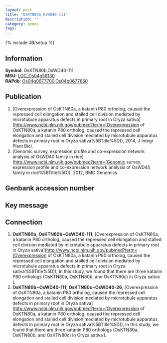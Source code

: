 ```yaml
---
layout: post
title: "OsKTN80b,OsWD40-111"
description: ""
category: genes
tags: 
---
```

{% include JB/setup %}

## Information
__Symbol__: OsKTN80b,OsWD40-111  
__MSU__: [LOC_Os04g58130](http://rice.plantbiology.msu.edu/cgi-bin/ORF_infopage.cgi?orf=LOC_Os04g58130)  
__RAPdb__: [Os04g0677700](http://rapdb.dna.affrc.go.jp/viewer/gbrowse_details/irgsp1?name=Os04g0677700),[Os04g0677650](http://rapdb.dna.affrc.go.jp/viewer/gbrowse_details/irgsp1?name=Os04g0677650)  

## Publication
1. [Overexpression of OsKTN80a, a katanin P80 ortholog, caused the repressed cell elongation and stalled cell division mediated by microtubule apparatus defects in primary root in Oryza sativa](http://www.ncbi.nlm.nih.gov/pubmed?term=(Overexpression of OsKTN80a, a katanin P80 ortholog, caused the repressed cell elongation and stalled cell division mediated by microtubule apparatus defects in primary root in Oryza sativa%5BTitle%5D)), 2014, J Integr Plant Biol.
2. [Genomic survey, expression profile and co-expression network analysis of OsWD40 family in rice](http://www.ncbi.nlm.nih.gov/pubmed?term=(Genomic survey, expression profile and co-expression network analysis of OsWD40 family in rice%5BTitle%5D)), 2012, BMC Genomics.

## Genbank accession number

## Key message

## Connection
1. __OsKTN80a__, __OsKTN80b~OsWD40-111__, [Overexpression of OsKTN80a, a katanin P80 ortholog, caused the repressed cell elongation and stalled cell division mediated by microtubule apparatus defects in primary root in Oryza sativa](http://www.ncbi.nlm.nih.gov/pubmed?term=(Overexpression of OsKTN80a, a katanin P80 ortholog, caused the repressed cell elongation and stalled cell division mediated by microtubule apparatus defects in primary root in Oryza sativa%5BTitle%5D)),  In this study, we found that there are three katanin P80 orthologs (OsKTN80a, OsKTN80b, and OsKTN80c) in Oryza sativa L
2. __OsKTN80b~OsWD40-111__, __OsKTN80c~OsWD40-26__, [Overexpression of OsKTN80a, a katanin P80 ortholog, caused the repressed cell elongation and stalled cell division mediated by microtubule apparatus defects in primary root in Oryza sativa](http://www.ncbi.nlm.nih.gov/pubmed?term=(Overexpression of OsKTN80a, a katanin P80 ortholog, caused the repressed cell elongation and stalled cell division mediated by microtubule apparatus defects in primary root in Oryza sativa%5BTitle%5D)),  In this study, we found that there are three katanin P80 orthologs (OsKTN80a, OsKTN80b, and OsKTN80c) in Oryza sativa L



